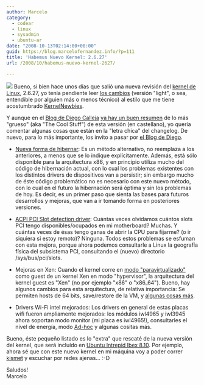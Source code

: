```yaml
---
author: Marcelo
category:
  - codear
  - linux
  - sysadmin
  - ubuntu-ar
date: "2008-10-13T02:14:00+00:00"
guid: https://blog.marcelofernandez.info/?p=111
title: 'Habemus Nuevo Kernel: 2.6.27'
url: /2008/10/habemus-nuevo-kernel-2627/

---
```

[![](http://2.bp.blogspot.com/_nDZ247g0qSM/SPOIkrrCP5I/AAAAAAAABPU/KBeSP9b3qDQ/s320/officialpenguin.gif)](http://www.linux.org/) Bueno, si bien hace unos días que salió una nueva revisión del [kernel de Linux](http://www.kernel.org/), 2.6.27, yo tenía pendiente leer [los cambios](http://kernelnewbies.org/Linux_2_6_27) (versión "light", o sea, entendible por alguien más o menos técnico) al estilo que me tiene acostumbrado [KernelNewbies](http://kernelnewbies.org/).

Y aunque en el [Blog de Diego Calleja](http://diegocg.blogspot.com/) [ya hay un buen resumen](http://diegocg.blogspot.com/2008/09/lo-que-traer-linux-2627.html) de lo más "grueso" (aka "The Cool Stuff") de esta versión (en castellano), yo quería comentar algunas cosas que están en la "letra chica" del changelog. De nuevo, para lo más importante, los invito a pasar por [el Blog de Diego](http://diegocg.blogspot.com/2008/09/lo-que-traer-linux-2627.html).  

- [Nueva forma de hibernar](http://lwn.net/Articles/242107/): Es un método alternativo, no reemplaza a los anteriores, a menos que se lo indique explícitamente. Además, está sólo disponible para la arquitectura x86, y en principio utiliza mucho del código de hibernación actual, con lo cual los problemas existentes con los distintos drivers de dispositivos van a persistir; sin embargo mucho de éste código problemático no es necesario con este nuevo método, con lo cual en el futuro la hibernación será óptima y sin los problemas de hoy. Es decir, es un primer paso que sienta las bases para futuros desarrollos y mejoras, que van a ir tomando forma en posteriores versiones.  

- [ACPI PCI Slot detection driver](http://git.kernel.org/?p=linux/kernel/git/torvalds/linux-2.6.git;a=commit;h=8344b568f5bdc7ee1bba909de3294c6348c36056): Cuántas veces olvidamos cuántos slots PCI tengo disponibles/ocupados en mi motherboard? Muchas. Y cuántas veces de ésas tengo ganas de abrir la CPU para fijarme? (o ir siquiera si estoy remoto)? Ninguna. Todos estos problemas se esfuman con esta mejora, porque ahora podemos consultarle a Linux la geografía física del subsistema PCI, consultando el (nuevo) directorio /sys/bus/pci/slots.
- Mejoras en Xen: Cuando el kernel corre en [modo "paravirtualizado"](http://wiki.xensource.com/xenwiki/XenParavirtOps) como guest de un kernel Xen en modo "hypervisor", la arquitectura del kernel guest es "Xen" (no por ejemplo "x86" o "x86\_64"). Bueno, hay algunos cambios para esta arquitectura, de relativa importancia: Se permiten hosts de 64 bits, save/restore de la VM, y [algunas cosas más](http://kernelnewbies.org/Linux_2_6_27#head-b14ab696e23019ae4b6362c5816bcd23a55240ce).
- Drivers Wi-Fi intel mejorados: Los drivers en general de estas placas wifi fueron ampliamente mejorados: los módulos iwl4965 y iwl3945 ahora soportan modo monitor (mi placa es iwl4965!), consultarles el nivel de energía, modo [Ad-hoc](http://en.wikipedia.org/wiki/Wireless_ad-hoc_network) y algunas cositas más.

Bueno, éste pequeño listado es lo "extra" que rescaté de la nueva versión del kernel, que será incluído en [Ubuntu Intrepid Ibex 8.10](https://wiki.ubuntu.com/IntrepidIbex). Por ejemplo, ahora sé que con este nuevo kernel en mi máquina voy a poder correr [kismet](http://www.kismetwireless.net/) y escuchar por redes ajenas... :-D

Saludos!  
Marcelo
